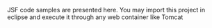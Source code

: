 JSF code samples are presented here. You may import this project in eclipse and execute it through any web container like Tomcat
